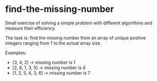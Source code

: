 # find-the-missing-number
Small exercise of solving a simple problem with different algorithms and measure their efficiency.

The task is: find the missing number from an array of unique positive integers ranging from 1 to the actual array size.

Examples:
* [3, 4, 2] -> missing number is 1
* [2, 6, 1, 3, 5] -> missing number is 4
* [1, 2, 5, 4, 3, 6] -> missing number is 7
